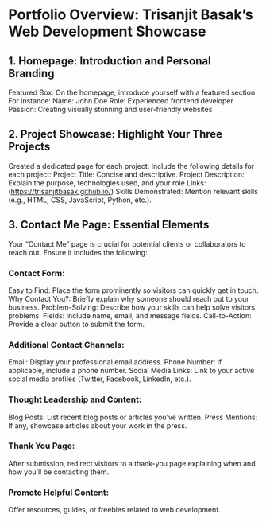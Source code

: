 # Portfolio Overview: Trisanjit Basak’s Web Development Showcase
## 1. Homepage: Introduction and Personal Branding
Featured Box: On the homepage, introduce yourself with a featured section. For instance:
Name: John Doe
Role: Experienced frontend developer
Passion: Creating visually stunning and user-friendly websites
## 2. Project Showcase: Highlight Your Three Projects
Created a dedicated page for each project. Include the following details for each project:
Project Title: Concise and descriptive.
Project Description: Explain the purpose, technologies used, and your role
Links: (https://trisanjitbasak.github.io/)
Skills Demonstrated: Mention relevant skills (e.g., HTML, CSS, JavaScript, Python, etc.).
## 3. Contact Me Page: Essential Elements
Your “Contact Me” page is crucial for potential clients or collaborators to reach out. Ensure it includes the following:

### Contact Form:
Easy to Find: Place the form prominently so visitors can quickly get in touch.
Why Contact You?: Briefly explain why someone should reach out to your business.
Problem-Solving: Describe how your skills can help solve visitors’ problems.
Fields: Include name, email, and message fields.
Call-to-Action: Provide a clear button to submit the form.
### Additional Contact Channels:
Email: Display your professional email address.
Phone Number: If applicable, include a phone number.
Social Media Links: Link to your active social media profiles (Twitter, Facebook, LinkedIn, etc.).
### Thought Leadership and Content:
Blog Posts: List recent blog posts or articles you’ve written.
Press Mentions: If any, showcase articles about your work in the press.
### Thank You Page:
After submission, redirect visitors to a thank-you page explaining when and how you’ll be contacting them.
### Promote Helpful Content:
Offer resources, guides, or freebies related to web development.
